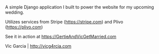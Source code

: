 A simple Django application I built to power the website for my upcoming wedding.

Utilizes services from Stripe (https://stripe.com) and Plivo (https://plivo.com)

See it in action at https://GertieAndVicGetMarried.com

Vic Garcia | http://vicg4rcia.com

